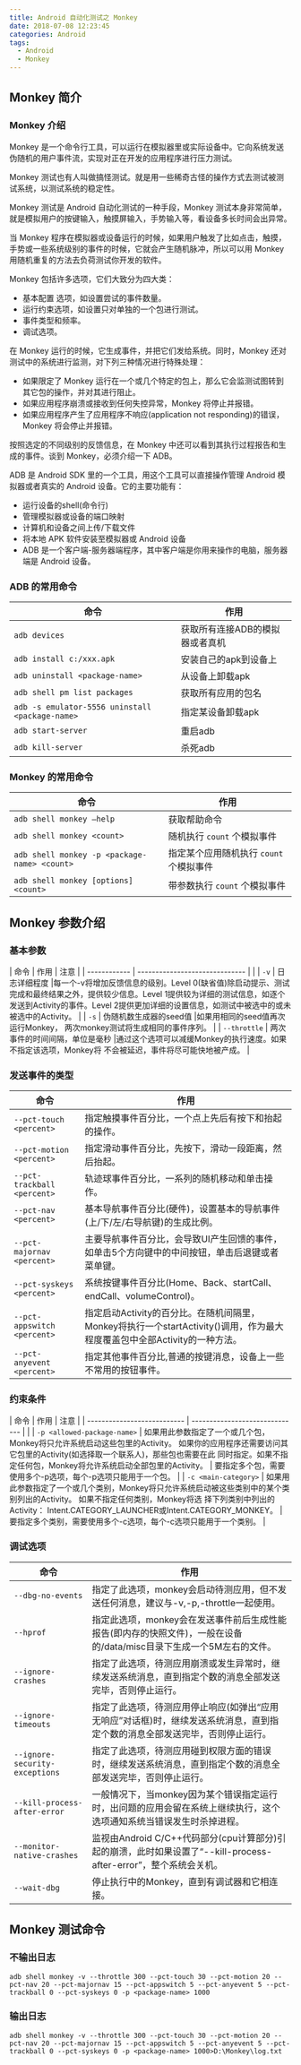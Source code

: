 ```yaml
---
title: Android 自动化测试之 Monkey
date: 2018-07-08 12:23:45
categories: Android
tags:
  - Android
  - Monkey
---
```


## Monkey 简介 ##
### Monkey 介绍 ###
Monkey 是一个命令行工具，可以运行在模拟器里或实际设备中。它向系统发送伪随机的用户事件流，实现对正在开发的应用程序进行压力测试。

Monkey 测试也有人叫做搞怪测试。就是用一些稀奇古怪的操作方式去测试被测试系统，以测试系统的稳定性。

Monkey 测试是 Android 自动化测试的一种手段，Monkey 测试本身非常简单，就是模拟用户的按键输入，触摸屏输入，手势输入等，看设备多长时间会出异常。

当 Monkey 程序在模拟器或设备运行的时候，如果用户触发了比如点击，触摸，手势或一些系统级别的事件的时候，它就会产生随机脉冲，所以可以用 Monkey 用随机重复的方法去负荷测试你开发的软件。

Monkey 包括许多选项，它们大致分为四大类：
 - 基本配置 选项，如设置尝试的事件数量。
 - 运行约束选项，如设置只对单独的一个包进行测试。
 - 事件类型和频率。
 - 调试选项。

在 Monkey 运行的时候，它生成事件，并把它们发给系统。同时，Monkey 还对测试中的系统进行监测，对下列三种情况进行特殊处理：
 - 如果限定了 Monkey 运行在一个或几个特定的包上，那么它会监测试图转到其它包的操作，并对其进行阻止。
 - 如果应用程序崩溃或接收到任何失控异常，Monkey 将停止并报错。
 - 如果应用程序产生了应用程序不响应(application not responding)的错误，Monkey 将会停止并报错。

按照选定的不同级别的反馈信息，在 Monkey 中还可以看到其执行过程报告和生成的事件。谈到 Monkey，必须介绍一下 ADB。

ADB 是 Android SDK 里的一个工具，用这个工具可以直接操作管理 Android 模拟器或者真实的 Android 设备。它的主要功能有：
 - 运行设备的shell(命令行)
 - 管理模拟器或设备的端口映射
 - 计算机和设备之间上传/下载文件
 - 将本地 APK 软件安装至模拟器或 Android 设备
 - ADB 是一个客户端-服务器端程序，其中客户端是你用来操作的电脑，服务器端是 Android 设备。

### ADB 的常用命令 ###
| 命令                                            | 作用                            |
| ----------------------------------------------- | ------------------------------- |
| `adb devices`                                   | 获取所有连接ADB的模拟器或者真机 |
| `adb install c:/xxx.apk`                        | 安装自己的apk到设备上           |
| `adb uninstall <package-name>`                  | 从设备上卸载apk                 |
| `adb shell pm list packages`                    | 获取所有应用的包名              |
| `adb -s emulator-5556 uninstall <package-name>` | 指定某设备卸载apk               |
| `adb start-server`                              | 重启adb                         |
| `adb kill-server`                               | 杀死adb                         |

### Monkey 的常用命令 ###
| 命令                                         | 作用                                    |
| -------------------------------------------- | --------------------------------------- |
| `adb shell monkey –help`                     | 获取帮助命令                            |
| `adb shell monkey <count>`                   | 随机执行 `count` 个模拟事件             |
| `adb shell monkey -p <package-name> <count>` | 指定某个应用随机执行 `count` 个模拟事件 |
| `adb shell monkey [options] <count>`         | 带参数执行 `count` 个模拟事件           |

## Monkey 参数介绍 ##
### 基本参数 ###
| 命令         | 作用                           | 注意                           |
| ------------ | ------------------------------ |                           |
| `-v`         | 日志详细程度                   |每一个-v将增加反馈信息的级别。Level 0(缺省值)除启动提示、测试完成和最终结果之外，提供较少信息。Level 1提供较为详细的测试信息，如逐个发送到Activity的事件。Level 2提供更加详细的设置信息，如测试中被选中的或未被选中的Activity。 |
| `-s`         | 伪随机数生成器的seed值         |如果用相同的seed值再次运行Monkey， 两次monkey测试将生成相同的事件序列。  |
| `--throttle` | 两次事件的时间间隔，单位是毫秒 |通过这个选项可以减缓Monkey的执行速度。如果不指定该选项，Monkey将 不会被延迟，事件将尽可能快地被产成。  |

### 发送事件的类型 ###
| 命令                        | 作用                                                                                                                      |
| --------------------------- | ------------------------------------------------------------------------------------------------------------------------- |
| `--pct-touch <percent>`     | 指定触摸事件百分比，一个点上先后有按下和抬起的操作。                                                                      |
| `--pct-motion <percent>`    | 指定滑动事件百分比，先按下，滑动一段距离，然后抬起。                                                                      |
| `--pct-trackball <percent>` | 轨迹球事件百分比，一系列的随机移动和单击操作。                                                                            |
| `--pct-nav <percent>`       | 基本导航事件百分比(硬件)，设置基本的导航事件(上/下/左/右导航键)的生成比例。                                               |
| `--pct-majornav <percent>`  | 主要导航事件百分比，会导致UI产生回馈的事件，如单击5个方向键中的中间按钮，单击后退键或者菜单键。                           |
| `--pct-syskeys <percent>`   | 系统按键事件百分比(Home、Back、startCall、endCall、volumeControl)。                                                       |
| `--pct-appswitch <percent>` | 指定启动Activity的百分比。在随机间隔里，Monkey将执行一个startActivity()调用，作为最大程度覆盖包中全部Activity的一种方法。 |
| `--pct-anyevent <percent>`  | 指定其他事件百分比,普通的按键消息，设备上一些不常用的按钮事件。                                                           |

### 约束条件 ###
| 命令                        | 作用                           | 注意                           |
| --------------------------- | ------------------------------ |                           |
| `-p <allowed-package-name>` | 如果用此参数指定了一个或几个包，Monkey将只允许系统启动这些包里的Activity。 如果你的应用程序还需要访问其它包里的Activity(如选择取一个联系人)，那些包也需要在此 同时指定。如果不指定任何包，Monkey将允许系统启动全部包里的Activity。 | 要指定多个包，需要使用多个-p选项，每个-p选项只能用于一个包。 |
| `-c <main-category>`        | 如果用此参数指定了一个或几个类别，Monkey将只允许系统启动被这些类别中的某个类别列出的Activity。 如果不指定任何类别，Monkey将选 择下列类别中列出的Activity： Intent.CATEGORY_LAUNCHER或Intent.CATEGORY_MONKEY。 | 要指定多个类别，需要使用多个-c选项，每个-c选项只能用于一个类别。  |

### 调试选项 ###
| 命令                        | 作用                                                                                                                       |
| --------------------------- | -------------------------------------------------------------------------------------------------------------------------- |
| `--dbg-no-events`     | 指定了此选项，monkey会启动待测应用，但不发送任何消息，建议与-v,-p,-throttle一起使用。                                            |
| `--hprof`    | 指定此选项，monkey会在发送事件前后生成性能报告(即内存的快照文件)，一般在设备的/data/misc目录下生成一个5M左右的文件。                      |
| `--ignore-crashes` | 指定了此选项，待测应用崩溃或发生异常时，继续发送系统消息，直到指定个数的消息全部发送完毕，否则停止运行。                            |
| `--ignore-timeouts`       | 指定了此选项，待测应用停止响应(如弹出“应用无响应”对话框)时，继续发送系统消息，直到指定个数的消息全部发送完毕，否则停止运行。 |
| `--ignore-security-exceptions`  | 指定了此选项，待测应用碰到权限方面的错误时，继续发送系统消息，直到指定个数的消息全部发送完毕，否则停止运行。           |
| `--kill-process-after-error`   | 一般情况下，当monkey因为某个错误指定运行时，出问题的应用会留在系统上继续执行，这个选项通知系统当错误发生时杀掉进程。    |
| `--monitor-native-crashes` | 监视由Android C/C++代码部分(cpu计算部分)引起的崩溃，此时如果设置了“--kill-process-after-error”，整个系统会关机。            |
| `--wait-dbg`  | 停止执行中的Monkey，直到有调试器和它相连接。                                                                                             |

## Monkey 测试命令 ##
### 不输出日志 ###
```shell
adb shell monkey -v --throttle 300 --pct-touch 30 --pct-motion 20 --pct-nav 20 --pct-majornav 15 --pct-appswitch 5 --pct-anyevent 5 --pct-trackball 0 --pct-syskeys 0 -p <package-name> 1000
```

### 输出日志 ###
```shell
adb shell monkey -v --throttle 300 --pct-touch 30 --pct-motion 20 --pct-nav 20 --pct-majornav 15 --pct-appswitch 5 --pct-anyevent 5 --pct-trackball 0 --pct-syskeys 0 -p <package-name> 1000>D:\Monkey\log.txt
```

